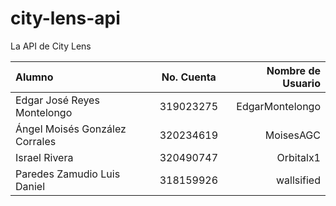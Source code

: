 # city-lens-api

La API de City Lens


| Alumno                         | No. Cuenta | Nombre de Usuario |
|:-------------------------------|:----------:|------------------:|
| Edgar José Reyes Montelongo    | 319023275  |   EdgarMontelongo |
 | Ángel Moisés González Corrales | 320234619  |         MoisesAGC |
 | Israel Rivera                  | 320490747  |         Orbitalx1 |
 | Paredes Zamudio Luis Daniel    | 318159926  |        wallsified |